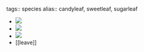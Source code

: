 tags:: species
alias:: candyleaf, sweetleaf, sugarleaf

- ![](https://peach-geographical-bat-397.mypinata.cloud/ipfs/QmQGcriyHtQgVbRPXEH9WUHTigDSzAZnt9hXDPWsL2nYzz)
- ![](https://peach-geographical-bat-397.mypinata.cloud/ipfs/QmRqAsRWhXknMyJ2qV3R7hBSHpxVVbX3BtFvPmmXC6sBCp)
- ![](https://peach-geographical-bat-397.mypinata.cloud/ipfs/QmNuEm2SU6PSoejUGvaY8wePLJHXGq4WwWYhS9ENobkXkp)
- [[leave]]